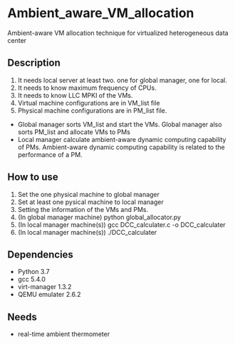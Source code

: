 # Ambient_aware_VM_allocation

Ambient-aware VM allocation technique for virtualized heterogeneous data center

## Description
1. It needs local server at least two. one for global manager, one for local.
2. It needs to know maximum frequency of CPUs.
3. It needs to know LLC MPKI of the VMs.
4. Virtual machine configurations are in VM_list file
5. Physical machine configurations are in PM_list file.

- Global manager sorts VM_list and start the VMs. Global manager also sorts PM_list and allocate VMs to PMs
- Local manager calculate ambient-aware dynamic computing capability of PMs. Ambient-aware dynamic computing capability is related to the performance of a PM.


## How to use
1. Set the one physical machine to global manager
2. Set at least one pysical machine to local manager
3. Setting the information of the VMs and PMs.
4. (In global manager machine) python global_allocator.py
5. (In local manager machine(s)) gcc DCC_calculater.c -o DCC_calculater
6. (In local manager machine(s)) ./DCC_calculater

## Dependencies
- Python 3.7
- gcc 5.4.0
- virt-manager 1.3.2
- QEMU emulater 2.6.2

## Needs
- real-time ambient thermometer
